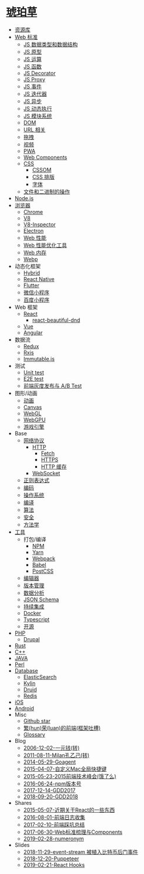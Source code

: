 # [琥珀草](INTRO.md)

* [资源库](2014-05-14-links.md)
* [Web 标准](2017-10-31-web-standard.md)
  * [JS 数据类型和数据结构](2018-08-15-js-data.md)
  * [JS 原型](2019-12-16-js-prototype.md)
  * [JS 运算](2019-11-28-js-operation.md)
  * [JS 函数](2019-12-11-js-function.md)
  * [JS Decorator](2016-12-17-js-decorator.md)
  * [JS Proxy](2018-03-23-js-proxy.md)
  * [JS 事件](2017-05-30-js-events.md)
  * [JS 迭代器](2019-12-05-js-iterator.md)
  * [JS 异步](2017-07-24-async.md)
  * [JS 动态执行](2019-12-11-js-dynamic-execution.md)
  * [JS 模块系统](2017-10-10-js-module-system.md)
  * [DOM](2018-03-22-dom.md)
  * [URL 相关](2019-11-28-url.md)
  * [拖拽](2018-10-31-drag-drop.md)
  * [视频](2017-03-13-video.md)
  * [PWA](2017-07-06-pwa.md)
  * [Web Components](2018-03-21-web-components.md)
  * [CSS](2017-05-30-css.md)
    * [CSSOM](2019-12-30-cssom.md)
    * [CSS 排版](2016-04-05-css-layout.md)
    * [字体](2019-11-28-font.md)
  * [文件和二进制的操作](2018-05-15-file.md)
* [Node.js](2017-07-19-nodejs.md)
* [浏览器](2020-02-24-browser.md)
  * [Chrome](2017-11-22-chrome.md)
  * [V8](2020-03-11-v8.md)
  * [V8-Inspector](2019-10-23-v8-inspector.md)
  * [Electron](2017-07-13-electron.md)
  * [Web 性能](2015-12-21-web-performance.md)
  * [Web 性能优化工具](2018-03-22-web-performance-tools.md)
  * [Web 内存](2017-02-21-web-memory.md)
  * [Webp](2016-04-28-webp.md)
* 动态化框架
  * [Hybrid](2017-08-21-hybrid.md)
  * [React Native](2017-04-13-react-native.md)
  * [Flutter](2019-01-22-flutter.md)
  * [微信小程序](2017-06-30-wx-miniapp.md)
  * [百度小程序](2019-03-07-baidu-smartprogram.md)
* Web 框架
  * [React](2017-05-27-react.md)
    * [react-beautiful-dnd](2018-09-25-react-beautiful-dnd.md)
  * [Vue](2017-07-26-vue.md)
  * [Angular](2014-06-21-angular.md)
* 数据流
  * [Redux](2016-03-23-redux.md)
  * [Rxjs](2017-06-28-rxjs.md)
  * [Immutable.js](2016-07-15-immutable.md)
* 测试
  * [Unit test](2017-06-02-unit-test.md)
  * [E2E test](2018-02-11-e2e-test.md)
  * [前端灰度发布与 A/B Test](2016-08-10-gray-ab.md)
* 图形/动画
  * [动画](2017-08-11-animation.md)
  * [Canvas](2017-03-21-canvas.md)
  * [WebGL](2018-12-04-webgl.md)
  * [WebGPU](2018-12-13-webgpu.md)
  * [游戏引擎](2018-11-07-game-engine.md)
* Base
  * [网络协议](2017-05-26-protocol.md)
    * [HTTP](2018-05-18-http.md)
      * [Fetch](2018-05-18-fetch.md)
      * [HTTPS](2018-05-18-https.md)
      * [HTTP 缓存](2016-02-24-http-cache.md)
    * [WebSocket](2020-04-07-websocket.md)
  * [正则表达式](2014-05-14-regular-expression.md)
  * [编码](2018-03-01-encode.md)
  * [操作系统](2017-12-21-os.md)
  * [编译](2019-01-04-compile.md)
  * [算法](2018-06-07-algorithm.md)
  * [安全](2017-07-18-security.md)
  * [方法学](2019-01-04-method.md)
* [工具](2014-09-13-tools.md)
  * 打包/编译
    * [NPM](2017-05-30-npm.md)
    * [Yarn](2017-05-30-yarn.md)
    * [Webpack](2016-02-26-webpack.md)
    * [Babel](2017-05-30-babel.md)
    * [PostCSS](2018-06-26-postcss.md)
  * [编辑器](2020-03-29-editor.md)
  * [版本管理](2014-07-01-revision-control.md)
  * [数据分析](2019-08-01-bi.md)
  * [JSON Schema](2018-09-28-json-schema.md)
  * [持续集成](2018-12-25-ci.md)
  * [Docker](2016-03-22-docker.md)
  * [Typescript](2019-10-29-typescript.md)
  * [开源](2018-06-07-open-source.md)
* [PHP](2014-05-14-php.md)
  * [Drupal](2014-05-14-drupal.md)
* [Rust](2018-03-16-rust.md)
* [C++](2017-11-28-cpp.md)
* [JAVA](2014-05-14-java.md)
* [Perl](2014-05-14-perl.md)
* [Database](2014-05-29-database.md)
  * [ElasticSearch](2017-04-20-elasticsearch.md)
  * [Kylin](2019-03-14-kylin.md)
  * [Druid](2018-11-29-druid.md)
  * [Redis](2017-11-17-redis.md)
* [iOS](2017-05-11-ios.md)
* [Android](2018-11-12-android.md)
* Misc
  * [Github star](misc/2018-01-02-github-star.md)
  * [繁(hun)荣(luan)的前端(框架吐槽)](misc/2017-01-06-frameworks.md)
  * [Glossary](GLOSSARY.md)
* Blog
  * [2006-12-02-一元钱(转)](blog/2006-12-02-一元钱(转).md)
  * [2011-08-11-Milan孔乙己(转)](blog/2011-08-11-Milan孔乙己(转).md)
  * [2014-05-29-Goagent](blog/2014-05-29-Goagent.md)
  * [2015-04-07-自定义Mac全局快捷键](blog/2015-04-07-自定义Mac全局快捷键.md)
  * [2015-05-23-2015前端技术峰会(饿了么)](blog/2015-05-23-2015前端技术峰会(饿了么).md)
  * [2016-06-24-npm版本号](blog/2016-06-24-npm版本号.md)
  * [2017-12-14-GDD2017](blog/2017-12-14-gdd2017.md)
  * [2018-09-20-GDD2018](blog/2018-09-20-gdd2018.md)
* Shares
  * [2015-05-07-近期关于React的一些东西](shares/2015-05-07-近期关于React的一些东西.md)
  * [2016-08-01-前端日志收集](shares/2016-08-01-前端日志收集.md)
  * [2017-02-10-前端踩坑总结](shares/2017-02-10-前端踩坑总结.md)
  * [2017-06-30-Web标准梳理与Components](shares/2017-06-30-Web标准梳理与Components.md)
  * [2019-02-28-numeronym](shares/2019-02-28-numeronym.md)
* Slides
  * [2018-11-29-event-stream 被植入比特币后门事件](slides.html?2018-11-29-event-stream-bitcoin.md)
  * [2018-12-20-Puppeteer](slides.html?2018-12-20-puppeteer.md)
  * [2019-02-21-React Hooks](slides.html?2019-02-21-react-hook.md)
